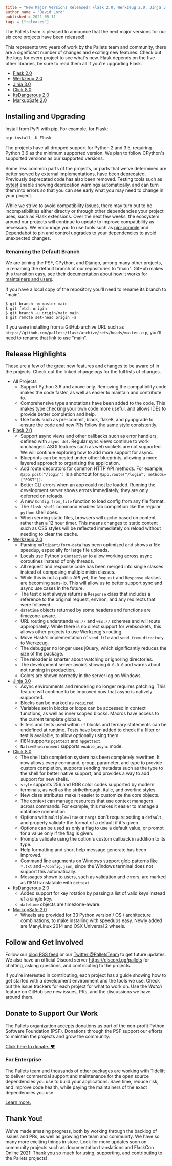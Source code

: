 ~~~~toml
title = "New Major Versions Released! Flask 2.0, Werkzeug 2.0, Jinja 3.0, Click 8.0, ItsDangerous 2.0, and MarkupSafe 2.0"
author_name = "David Lord"
published = 2021-05-11
tags = ["releases"]
~~~~

The Pallets team is pleased to announce that the next major versions for
our six core projects have been released!

This represents two years of work by the Pallets team and community,
there are a significant number of changes and exciting new features.
Check out the logs for every project to see what's new. Flask depends on
the five other libraries, be sure to read them all if you're upgrading
Flask.

- [Flask 2.0](https://flask.palletsprojects.com/page/changes#version-2-0-0)
- [Werkzeug 2.0](https://werkzeug.palletsprojects.com/page/changes/#version-2-0-0)
- [Jinja 3.0](https://jinja.palletsprojects.com/page/changes/#version-3-0-0)
- [Click 8.0](https://click.palletsprojects.com/page/changes/#version-8-0)
- [ItsDangerous 2.0](https://itsdangerous.palletsprojects.com/page/changes/#version-2-0-0)
- [MarkupSafe 2.0](https://markupsafe.palletsprojects.com/page/changes/#version-2-0-0)

## Installing and Upgrading

Install from PyPI with pip. For example, for Flask:

    pip install -U Flask

The projects have all dropped support for Python 2 and 3.5, requiring
Python 3.6 as the minimum supported version. We plan to follow
CPython's supported versions as our supported versions.

Some less common parts of the projects, or parts that we've determined
are better served by external implementations, have been deprecated.
Previously deprecated code has also been removed. Testing tools such as
[pytest](https://docs.pytest.org/) enable showing deprecation warnings
automatically, and can turn them into errors so that you can see early
what you may need to change in your project.

While we strive to avoid compatibility issues, there may turn out to be
incompatibilities either directly or through other dependencies your
project uses, such as Flask extensions. Over the next few weeks, the
ecosystem around our projects will continue to update to improve
compatibility as necessary. We encourage you to use tools such as
[pip-compile](https://pypi.org/project/pip-tools/) and
[Dependabot](https://dependabot.com/) to pin and control upgrades to
your dependencies to avoid unexpected changes.

### Renaming the Default Branch

We are joining the PSF, CPython, and Django, among many other projects,
in renaming the default branch of our repositories to "main". GitHub
makes this transition easy, see [their documentation about how it works
for maintainers and users](https://docs.github.com/en/github/administering-a-repository/renaming-a-branch).

If you have a local copy of the repository you'll need to rename its
branch to "main".

    $ git branch -m master main
    $ git fetch origin
    $ git branch -u origin/main main
    $ git remote set-head origin -a

If you were installing from a GitHub archive URL such as
`https://github.com/pallets/flask/archive/refs/heads/master.zip`, you'll
need to rename that link to use "main".

## Release Highlights

These are a few of the great new features and changes to be aware of in
the projects. Check out the linked changelogs for the full lists of
changes.

- All Projects
    - Support Python 3.6 and above only. Removing the compatibility code
      makes the code faster, as well as easier to maintain and
      contribute to.
    - Comprehensive type annotations have been added to the code. This
      makes type checking your own code more useful, and allows IDEs to
      provide better completion and help.
    - Use tools such as pre-commit, black, flake8, and pyupgrade to
      ensure the code and new PRs follow the same style consistently.
- [Flask 2.0](https://flask.palletsprojects.com/page/changes#version-2-0-0)
    - Support async views and other callbacks such as error handlers,
      defined with `async def`. Regular sync views continue to work
      unchanged. ASGI features such as web sockets are not supported. We
      will continue exploring how to add more support for async.
    - Blueprints can be nested under other blueprints, allowing a more
      layered approach to organizing the application.
    - Add route decorators for common HTTP API methods. For example,
      `@app.post("/login")` is a shortcut for
      `@app.route("/login", methods=["POST"])`.
    - Better CLI errors when an app could not be loaded. Running the
      development server shows errors immediately, they are only deferred
      on reloads.
    - A new `Config.from_file` function to load config from any file
      format.
    - The `flask shell` command enables tab completion like the regular
      `python` shell does.
    - When serving static files, browsers will cache based on content
      rather than a 12 hour timer. This means changes to static content
      such as CSS styles will be reflected immediately on reload without
      needing to clear the cache.
- [Werkzeug 2.0](https://werkzeug.palletsprojects.com/page/changes/#version-2-0-0)
    - Parsing `multipart/form-data` has been optimized and shows a *15x*
      speedup, especially for large file uploads.
    - Locals use Python's `ContextVar` to allow working across async
      coroutines instead of only threads.
    - All request and response code has been merged into single classes
      instead of composing multiple mixin classes.
    - While this is not a public API yet, the `Request` and `Response`
      classes are becoming sans-io. This will allow us to better support
      sync and async use cases in the future.
    - The test client always returns a `Response` class that includes a
      reference to the original request, environ, and any redirects that
      were followed.
    - `datetime` objects returned by some headers and functions are
      timezone-aware.
    - URL routing understands `ws://` and `wss://` schemes and will
      route appropriately. While there is no direct support for
      websockets, this allows other projects to use Werkzeug's routing.
    - Move Flask's implementation of `send_file` and
      `send_from_directory` to Werkzeug.
    - The debugger no longer uses jQuery, which significantly reduces
      the size of the package.
    - The reloader is smarter about watching or ignoring directories.
    - The development server avoids showing `0.0.0.0` and warns about
      not running in production.
    - Colors are shown correctly in the server log on Windows.
- [Jinja 3.0](https://jinja.palletsprojects.com/page/changes/#version-3-0-0)
    - Async environments and rendering no longer requires patching. This
      feature will continue to be improved now that async is natively
      supported.
    - Blocks can be marked as `required`.
    - Variables set in blocks or loops can be accessed in context
      functions, as well as inner scoped blocks. Macros have access to
      the current template globals.
    - Filters and tests used within `if` blocks and ternary statements
      can be undefined at runtime. Tests have been added to check if a
      filter or test is available, to allow optionally using them.
    - I18N supports `pgettext` and `npgettext`.
    - `NativeEnvironment` supports `enable_async` mode.
- [Click 8.0](https://click.palletsprojects.com/page/changes/#version-8-0)
    - The shell tab completion system has been completely rewritten. It
      now allows every command, group, parameter, and type to provide
      custom completion, supports sending metadata such as the type to
      the shell for better native support, and provides a way to add
      support for new shells.
    - `style` supports 256 and RGB color codes supported by modern
      terminals, as well as the strikethrough, italic, and overline
      styles.
    - New class attributes make it easier to customize the core objects.
    - The context can manage resources that use context managers across
      commands. For example, this makes it easier to manage a database
      connection.
    - Options with `multiple=True` or `nargs` don't require setting a
      `default`, and properly validate the format of a default if it's
      given.
    - Options can be used as only a flag to use a default value, or
      prompt for a value only if the flag is given.
    - Prompts validate using the option's custom callback in addition to
      its type.
    - Help formatting and short help message generate has been improved.
    - Command line arguments on Windows support glob patterns like
      `*.txt` and `~/config.json`, since the Windows terminal does not
      support this automatically.
    - Messages shown to users, such as validation and errors, are marked
      as I18N translatable with `gettext`.
- [ItsDangerous 2.0](https://itsdangerous.palletsprojects.com/page/changes/#version-2-0-0)
    - Added support for key rotation by passing a list of valid keys
      instead of a single key.
    - `datetime` objects are timezone-aware.
- [MarkupSafe 2.0](https://markupsafe.palletsprojects.com/page/changes/#version-2-0-0)
    - Wheels are provided for 33 Python version / OS / architecture
      combinations, to make installing with speedups easy. Newly added
      are ManyLinux 2014 and OSX Universal 2 wheels.

## Follow and Get Involved

Follow our [blog RSS feed](/blog/feed.xml)
or our [Twitter @PalletsTeam](https://twitter.com/PalletsTeam) to get
future updates. We also have an official Discord server
https://discord.gg/pallets for chatting, asking questions, and
contributing to the projects.

If you're interested in contributing, each project has a guide showing
how to get started with a development environment and the tools we use.
Check out the issue trackers for each project for what to work on.
Use the *Watch* feature on GitHub see new issues, PRs, and the
discussions we have around them.

## Donate to Support Our Work

The Pallets organization accepts donations as part of the non-profit
Python Software Foundation (PSF). Donations through the PSF support our
efforts to maintain the projects and grow the community.

[Click here to donate. ❤](../donate.md)

### For Enterprise

The Pallets team and thousands of other packages are working with
Tidelift to deliver commercial support and maintenance for the open
source dependencies you use to build your applications. Save time,
reduce risk, and improve code health, while paying the maintainers of
the exact dependencies you use.

[Learn more.](https://tidelift.com/subscription/pkg/pypi-flask?utm_source=pypi-flask&utm_medium=referral&utm_campaign=enterprise&utm_term=repo)

## Thank You!

We've made amazing progress, both by working through the backlog of
issues and PRs, as well as growing the team and community. We have so
many more exciting things in store. Look for more updates soon on
community projects such as documentation translations and FlaskCon
Online 2021! Thank you so much for using, supporting, and contributing
to the Pallets projects!
